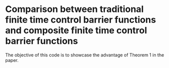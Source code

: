 # Comparison between traditional finite time control barrier functions and composite finite time control barrier functions

The objective of this code is to showcase the advantage of Theorem 1 in the paper.


